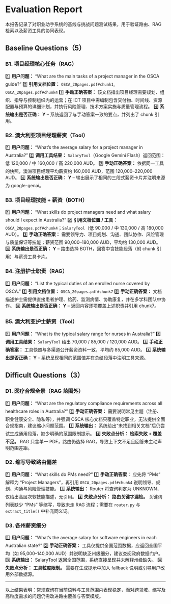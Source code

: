 # Evaluation Report

本报告记录了对职业助手系统的基线与挑战问题测试结果，用于验证路由、RAG 检索以及薪资工具的协同表现。

## Baseline Questions（5）

### B1. 项目经理核心任务（RAG）
1️⃣ **用户问题：** “What are the main tasks of a project manager in the OSCA guide?”
2️⃣ **引用文档位置：** `OSCA_20pages.pdf#chunk1`, `OSCA_20pages.pdf#chunk4`
3️⃣ **手动正确答案：** 该文档指出项目经理需要规划、组织、指导与控制组织内的运营；在 ICT 项目中需编制包含交付物、时间线、资源配置与预算的详细计划，并执行风险管理、技术方案实施与质量管理流程。
4️⃣ **系统输出是否正确：** **Y** – 系统返回了与手动答案一致的要点，并列出了 chunk 引用。

### B2. 澳大利亚项目经理薪资（Tool）
1️⃣ **用户问题：** “What’s the average salary for a project manager in Australia?”
2️⃣ **调用工具结果：** `SalaryTool`（Google Gemini Flash）返回范围：低 120,000 / 中 160,000 / 高 220,000 AUD。
3️⃣ **手动正确答案：** 依据同一工具的快照，澳洲项目经理平均薪资约 160,000 AUD，范围 120,000–220,000 AUD。
4️⃣ **系统输出是否正确：** **Y** – 输出展示了相同的三段式薪资卡片并注明来源为 google-genai。

### B3. 项目经理技能 + 薪资（BOTH）
1️⃣ **用户问题：** “What skills do project managers need and what salary should I expect in Australia?”
2️⃣ **引用文档位置 / 工具：** `OSCA_20pages.pdf#chunk4`；`SalaryTool`（低 90,000 / 中 130,000 / 高 180,000 AUD）。
3️⃣ **手动正确答案：** 需要领导力、项目规划、沟通、团队协作、风险管理与质量保证等技能；薪资范围 90,000–180,000 AUD，平均约 130,000 AUD。
4️⃣ **系统输出是否正确：** **Y** – 路由选择 BOTH，回答中含技能段落（附 chunk 引用）与薪资工具卡片。

### B4. 注册护士职责（RAG）
1️⃣ **用户问题：** “List the typical duties of an enrolled nurse covered by OSCA.”
2️⃣ **引用文档位置：** `OSCA_20pages.pdf#chunk7`
3️⃣ **手动正确答案：** 文档描述护士需提供直接患者护理、给药、监测病情、协助康复，并在多学科团队中协作。
4️⃣ **系统输出是否正确：** **Y** – 返回内容逐项覆盖上述职责并引用 chunk7。

### B5. 澳大利亚护士薪资（Tool）
1️⃣ **用户问题：** “What is the typical salary range for nurses in Australia?”
2️⃣ **调用工具结果：** `SalaryTool` 给出 70,000 / 85,000 / 120,000 AUD。
3️⃣ **手动正确答案：** 工具快照与多渠道公开薪资资料一致，平均约 85,000 AUD。
4️⃣ **系统输出是否正确：** **Y** – 系统呈现相同的范围值并在总结段落中注明工具来源。

## Difficult Questions（3）

### D1. 医疗合规全景（RAG 范围外）
1️⃣ **用户问题：** “What are the regulatory compliance requirements across all healthcare roles in Australia?”
2️⃣ **手动正确答案：** 需要说明常见主题（注册、职业健康安全、隐私等），并强调 OSCA 核心文档只覆盖特定职业，无法提供全面合规指南，建议缩小问题范围。
3️⃣ **系统输出：** 系统给出“未找到相关文档”后仍尝试生成通用段落，缺少明确的范围限制提示。
4️⃣ **失败点分析：** **检索失败 + 覆盖不足。** RAG 只含单一 PDF，路由仍选择 RAG，导致上下文不足且回答未主动声明范围差距。

### D2. 缩写导致路由偏差
1️⃣ **用户问题：** “What skills do PMs need?”
2️⃣ **手动正确答案：** 应先将 “PMs” 解释为 “Project Managers”，再引用 `OSCA_20pages.pdf#chunk4` 说明领导、规划、沟通与风险管理技能。
3️⃣ **系统输出：** Router 将查询判定为 UNKNOWN，仅给出高层次软技能描述，无引用。
4️⃣ **失败点分析：** **路由关键字漏检。** 关键词列表缺少 “PMs” 等缩写，导致未走 RAG 流程；需要在 `router.py` 与 `extract_title()` 中补充同义词。

### D3. 各州薪资细分
1️⃣ **用户问题：** “What’s the average salary for software engineers in each Australian state?”
2️⃣ **手动正确答案：** 工具仅提供全国范围数据，应返回全国平均（如 95,000–140,000 AUD）并说明缺乏州级细分，建议查阅政府数据门户。
3️⃣ **系统输出：** SalaryTool 返回全国范围，系统直接呈现并未解释州级缺失。
4️⃣ **失败点分析：** **工具粒度限制。** 需要在生成提示中加入 fallback 说明或引导用户改用外部数据源。

---

以上结果表明：常规查询在当前语料与工具范围内表现稳定，而对跨领域、缩写及高粒度需求的问题仍需改进路由覆盖与答案模版。
